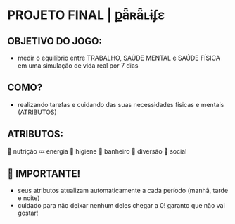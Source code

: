 # PROJETO FINAL | **քǟʀǟʟɨʄɛ**

## OBJETIVO DO JOGO:

+ medir o equilíbrio entre TRABALHO, SAÚDE MENTAL e SAÚDE FÍSICA
em uma simulação de vida real por 7 dias

## COMO?

+ realizando tarefas e cuidando das suas necessidades físicas e mentais (ATRIBUTOS)

## ATRIBUTOS:

🍔 nutrição
💤 energia
🧼 higiene
🚽 banheiro
🎈 diversão
💬 social

## 🚨 IMPORTANTE!

+ seus atributos atualizam automaticamente a cada período (manhã, tarde e noite)
+ cuidado para não deixar nenhum deles chegar a 0! garanto que não vai gostar!